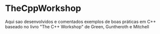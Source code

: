 # TheCppWorkshop
 Aqui sao desenvolvidos e comentados exemplos de boas práticas em C++ baseado no livro "The C++ Workshop" de Green, Guntheroth e Mitchell
